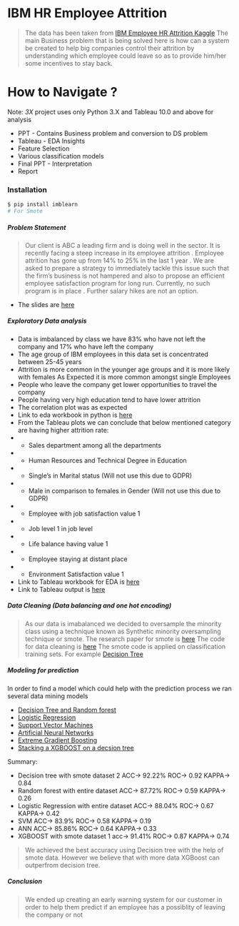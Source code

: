 # IBM HR Employee Attrition

>The data has been taken from [IBM Employee HR Attrition Kaggle](https://www.kaggle.com/pavansubhasht/ibm-hr-analytics-attrition-dataset) 
 > The main Business problem that is being solved here is how can a system be created to help big companies control their attrition by understanding which employee could leave so as to provide him/her some incentives to stay back.

# How to Navigate ?
Note: *3X* project uses only Python 3.X and Tableau 10.0 and above for analysis

* PPT - Contains Business problem and conversion to DS problem
* Tableau - EDA Insights
* Feature Selection
* Various classification models
* Final PPT - Interpretation
* Report


### Installation
```sh
$ pip install imblearn
# For Smote
```


##### Problem Statement

> Our client is ABC a leading firm and is doing well in the sector. It is recently facing a steep increase in its employee attrition . Employee attrition has gone up from 14% to 25% in the last 1 year . We are asked to prepare a strategy to immediately tackle this issue such that the firm’s business is not hampered and also to propose an efficient employee satisfaction program for long run. Currently, no such program is in place . Further salary hikes are not an option.

* The slides are [here](https://github.com/mmd52/3XDataMining/blob/master/Attrition_Management.pdf)

##### Exploratory Data analysis
* Data is imbalanced by class we have 83% who have not left the company and 17% who have left the company
* The age group of IBM employees in this data set is concentrated between 25-45 years
* Attrition is more common in the younger age groups and it is more likely with females As Expected it is more common amongst single Employees
* People who leave the company get lower opportunities to travel the company
* People having very high education tend to have lower attrition
* The correlation plot was as expected
* Link to eda workbook in python is [here](https://github.com/mmd52/3XDataMining/blob/master/EDA_UnderstandingData.ipynb)
* From the Tableau plots we can conclude that below mentioned category are having higher attrition rate:
* * Sales department among all the departments
* * Human Resources and Technical Degree in Education
* * Single’s in Marital status (Will not use this due to GDPR)
* * Male in comparison to females in Gender (Will not use this due to GDPR)
* * Employee with job satisfaction value 1
* * Job level 1 in job level
* * Life balance having value 1
* * Employee staying at distant place
* * Environment Satisfaction value 1
* Link to Tableau workbook for EDA is [here](https://github.com/mmd52/3XDataMining/blob/master/IBM_Attrition.twbx)
* Link to Tableau output is [here](https://github.com/mmd52/3XDataMining/blob/master/IBM_Attrition.pdf)

##### Data Cleaning (Data balancing and one hot encoding)
> As our data is imabalanced we decided to oversample the minority class using a technique known as Synthetic minority oversampling technique or smote. The research paper for smote is [here](https://github.com/mmd52/3XDataMining/blob/master/SmotePaper.pdf)
> The code for data cleaning is [here](https://github.com/mmd52/3XDataMining/blob/master/DataCleaning.ipynb)
> The smote code is applied on classification training sets. For example [Decision Tree](https://github.com/mmd52/3XDataMining/blob/master/ModelingDtree_Final.ipynb)

##### Modeling for prediction
In order to find a model which could help with the prediction process we ran several data mining models
* [Decision Tree and Random forest](https://github.com/mmd52/3XDataMining/blob/master/ModelingDtree_Final.ipynb)
* [Logistic Regression](https://github.com/mmd52/3XDataMining/blob/master/ModelingLogisticRegression_Final.ipynb)
* [Support Vector Machines](https://github.com/mmd52/3XDataMining/blob/master/ModelingSVM_Final.ipynb)
* [Artificial Neural Networks](https://github.com/mmd52/3XDataMining/blob/master/ANN.ipynb)
* [Extreme Gradient Boosting](https://github.com/mmd52/3XDataMining/blob/master/XGBoost.ipynb)
* [Stacking a XGBOOST on a decsion tree](https://github.com/mmd52/3XDataMining/blob/master/XGBoost_Stacker.ipynb)

Summary:
* Decision tree with smote dataset 2 ACC-> 92.22% ROC-> 0.92 KAPPA-> 0.84 
* Random forest with entire dataset  ACC-> 87.72% ROC-> 0.59 KAPPA-> 0.26
* Logistic Regression with entire dataset  ACC-> 88.04% ROC-> 0.67 KAPPA-> 0.42
* SVM   ACC-> 83.9% ROC-> 0.58 KAPPA-> 0.19 
* ANN   ACC-> 85.86% ROC-> 0.64 KAPPA-> 0.33
* XGBOOST with smote dataset 1 acc-> 91.41% ROC-> 0.87 KAPPA-> 0.74

> We achieved the best accuracy using Decision tree with the help of smote data.
> However we believe that with more data XGBoost can outperfrom decision tree.

##### Conclusion
> We ended up creating an early warning system for our customer in order to help them predict if an employee has a possiblity of leaving the company or not
